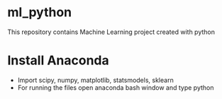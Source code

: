 # ml_python
This repository contains Machine Learning project created with python

# Install Anaconda
 - Import scipy, numpy, matplotlib, statsmodels, sklearn
 - For running the files open anaconda bash window and type python <filename>
